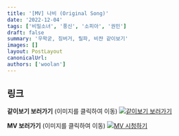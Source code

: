 ```yaml
---
title: '[MV] 나비 (Original Song)'
date: '2022-12-04'
tags: ['비밀소녀', '풍신', '소피아', '권민']
draft: false
summary: '우왁굳, 징버거, 릴파, 비챤 같이보기'
images: []
layout: PostLayout
canonicalUrl:
authors: ['woolan']
---
```


## 링크

**같이보기 보러가기** (이미지를 클릭하여 이동)
[![같이보기 보러가기](https://cdn.discordapp.com/attachments/1135756712759013437/1135758630910697602/banner.png)](https://cafe.naver.com/steamindiegame/8762631)

**MV 보러가기** (이미지를 클릭하여 이동)
[![MV 시청하기](https://i.ytimg.com/vi/MWjabjp4vt0/maxresdefault.jpg)](https://youtu.be/MWjabjp4vt0)
